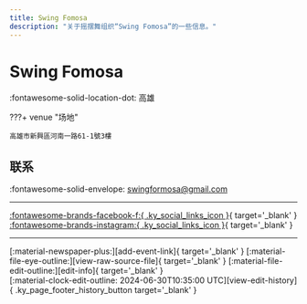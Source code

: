 ```yaml
---
title: Swing Fomosa
description: "关于摇摆舞组织“Swing Fomosa”的一些信息。"
---
```


# Swing Fomosa

:fontawesome-solid-location-dot: 高雄  


???+ venue "场地"

    高雄市新興區河南一路61-1號3樓  

## 联系

:fontawesome-solid-envelope: <swingformosa@gmail.com>  

---

 [:fontawesome-brands-facebook-f:{ .ky_social_links_icon }](https://www.facebook.com/swingformosa2020){ target='_blank' } [:fontawesome-brands-instagram:{ .ky_social_links_icon }](https://instagram.com/swingformosa){ target='_blank' }

---

<div class="ky_page_footer" markdown>
<div class="ky_page_footer_trailing" markdown="span">
[:material-newspaper-plus:][add-event-link]{ target='_blank' }
[:material-file-eye-outline:][view-raw-source-file]{ target='_blank' }
[:material-file-edit-outline:][edit-info]{ target='_blank' }
</div>
<div class="ky_page_footer_leading" markdown="span">
[:material-clock-edit-outline: 2024-06-30T10:35:00 UTC][view-edit-history]{ .ky_page_footer_history_button target='_blank' }
</div>
</div>

[add-event-link]: https://github.com/swingdance/events/issues/new?assignees=&labels=add+event&projects=&template=02-add_entity.yml&title=%5Bzh_TW%5D%20Add%20Event%3A%20%3CName%3E&region=zh_TW&province=Kaohsiung&city=Kaohsiung&org_id=swing-fomosa "添加活动"
[view-raw-source-file]: https://github.com/swingdance/orgs/blob/main/zh_TW/swing-fomosa.json "查看原始源文件"
[edit-info]: https://github.com/swingdance/orgs/issues/new?assignees=&labels=update+org&projects=&template=03-update_entity.yml&title=%5Bzh_TW%5D%20Update%20Org%3A%20Swing%20Fomosa&region=zh_TW&id=swing-fomosa&name=Swing%20Fomosa "编辑信息"

[view-edit-history]: https://github.com/swingdance/orgs/commits/main/zh_TW/swing-fomosa.json "查看编辑历史"
